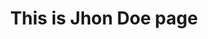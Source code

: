 ---
title: "This is Jhon Doe page"
description: "Hi, my name is this and I am this."
personname: "Jhon Doe"
role: "Designer"
personinfo: "Hi, my name is this and I am this."
headshot: "/assets/img/client.jpg"
--- 